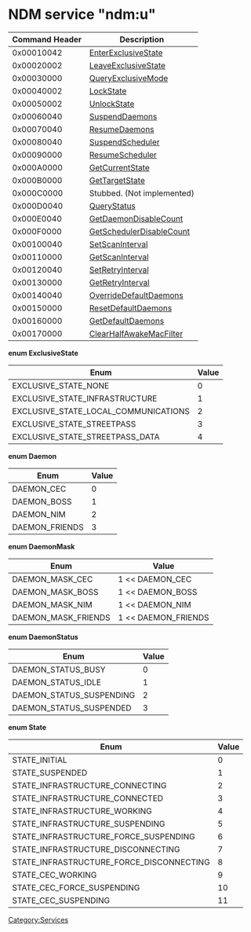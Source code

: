 # NDM service "ndm:u"

| Command Header | Description                                                          |
|----------------|----------------------------------------------------------------------|
| 0x00010042     | [EnterExclusiveState](NDMU:EnterExclusiveState "wikilink")           |
| 0x00020002     | [LeaveExclusiveState](NDMU:LeaveExclusiveState "wikilink")           |
| 0x00030000     | [QueryExclusiveMode](NDMU:QueryExclusiveMode "wikilink")             |
| 0x00040002     | [LockState](NDMU:LockState "wikilink")                               |
| 0x00050002     | [UnlockState](NDMU:UnlockState "wikilink")                           |
| 0x00060040     | [SuspendDaemons](NDMU:SuspendDaemons "wikilink")                     |
| 0x00070040     | [ResumeDaemons](NDMU:ResumeDaemons "wikilink")                       |
| 0x00080040     | [SuspendScheduler](NDMU:SuspendScheduler "wikilink")                 |
| 0x00090000     | [ResumeScheduler](NDMU:ResumeScheduler "wikilink")                   |
| 0x000A0000     | [GetCurrentState](NDMU:GetCurrentState "wikilink")                   |
| 0x000B0000     | [GetTargetState](NDMU:GetTargetState "wikilink")                     |
| 0x000C0000     | Stubbed. (Not implemented)                                           |
| 0x000D0040     | [QueryStatus](NDMU:QueryStatus "wikilink")                           |
| 0x000E0040     | [GetDaemonDisableCount](NDMU:GetDaemonDisableCount "wikilink")       |
| 0x000F0000     | [GetSchedulerDisableCount](NDMU:GetSchedulerDisableCount "wikilink") |
| 0x00100040     | [SetScanInterval](NDMU:SetScanInterval "wikilink")                   |
| 0x00110000     | [GetScanInterval](NDMU:GetScanInterval "wikilink")                   |
| 0x00120040     | [SetRetryInterval](NDMU:SetRetryInterval "wikilink")                 |
| 0x00130000     | [GetRetryInterval](NDMU:GetRetryInterval "wikilink")                 |
| 0x00140040     | [OverrideDefaultDaemons](NDMU:OverrideDefaultDaemons "wikilink")     |
| 0x00150000     | [ResetDefaultDaemons](NDMU:ResetDefaultDaemons "wikilink")           |
| 0x00160000     | [GetDefaultDaemons](NDMU:GetDefaultDaemons "wikilink")               |
| 0x00170000     | [ClearHalfAwakeMacFilter](NDMU:ClearHalfAwakeMacFilter "wikilink")   |

**enum ExclusiveState**

| Enum                                 | Value |
|--------------------------------------|-------|
| EXCLUSIVE_STATE_NONE                 | 0     |
| EXCLUSIVE_STATE_INFRASTRUCTURE       | 1     |
| EXCLUSIVE_STATE_LOCAL_COMMUNICATIONS | 2     |
| EXCLUSIVE_STATE_STREETPASS           | 3     |
| EXCLUSIVE_STATE_STREETPASS_DATA      | 4     |

**enum Daemon**

| Enum           | Value |
|----------------|-------|
| DAEMON_CEC     | 0     |
| DAEMON_BOSS    | 1     |
| DAEMON_NIM     | 2     |
| DAEMON_FRIENDS | 3     |

**enum DaemonMask**

| Enum                | Value                 |
|---------------------|-----------------------|
| DAEMON_MASK_CEC     | 1 \<\< DAEMON_CEC     |
| DAEMON_MASK_BOSS    | 1 \<\< DAEMON_BOSS    |
| DAEMON_MASK_NIM     | 1 \<\< DAEMON_NIM     |
| DAEMON_MASK_FRIENDS | 1 \<\< DAEMON_FRIENDS |

**enum DaemonStatus**

| Enum                     | Value |
|--------------------------|-------|
| DAEMON_STATUS_BUSY       | 0     |
| DAEMON_STATUS_IDLE       | 1     |
| DAEMON_STATUS_SUSPENDING | 2     |
| DAEMON_STATUS_SUSPENDED  | 3     |

**enum State**

| Enum                                     | Value |
|------------------------------------------|-------|
| STATE_INITIAL                            | 0     |
| STATE_SUSPENDED                          | 1     |
| STATE_INFRASTRUCTURE_CONNECTING          | 2     |
| STATE_INFRASTRUCTURE_CONNECTED           | 3     |
| STATE_INFRASTRUCTURE_WORKING             | 4     |
| STATE_INFRASTRUCTURE_SUSPENDING          | 5     |
| STATE_INFRASTRUCTURE_FORCE_SUSPENDING    | 6     |
| STATE_INFRASTRUCTURE_DISCONNECTING       | 7     |
| STATE_INFRASTRUCTURE_FORCE_DISCONNECTING | 8     |
| STATE_CEC_WORKING                        | 9     |
| STATE_CEC_FORCE_SUSPENDING               | 10    |
| STATE_CEC_SUSPENDING                     | 11    |

[Category:Services](Category:Services "wikilink")